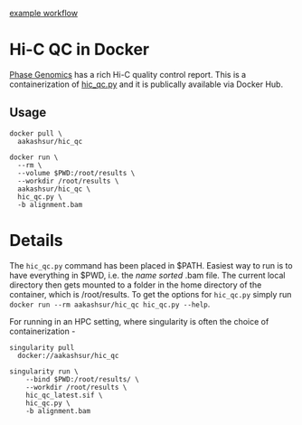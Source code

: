 [example workflow](https://github.com/aakashsur/docker-hic-qc/actions/workflows/continuous-integration.yml/badge.svg)


# Hi-C QC in Docker

[Phase Genomics](https://phasegenomics.github.io/) has a rich Hi-C quality control report. This is a containerization of [hic_qc.py](https://github.com/phasegenomics/hic_qc) and it is publically available via Docker Hub. 


## Usage

```
docker pull \
  aakashsur/hic_qc

docker run \
  --rm \
  --volume $PWD:/root/results \
  --workdir /root/results \
  aakashsur/hic_qc \
  hic_qc.py \
  -b alignment.bam
```

# Details

The `hic_qc.py` command has been placed in $PATH. Easiest way to run is to have everything in $PWD, i.e. the *name sorted* .bam file. The current local directory then gets mounted to a folder in the home directory of the container, which is /root/results. To get the options for `hic_qc.py` simply run `docker run --rm aakashsur/hic_qc hic_qc.py --help`. 

For running in an HPC setting, where singularity is often the choice of containerization -  

```
singularity pull 
  docker://aakashsur/hic_qc
  
singularity run \
    --bind $PWD:/root/results/ \
    --workdir /root/results \
    hic_qc_latest.sif \
    hic_qc.py \
    -b alignment.bam
```
